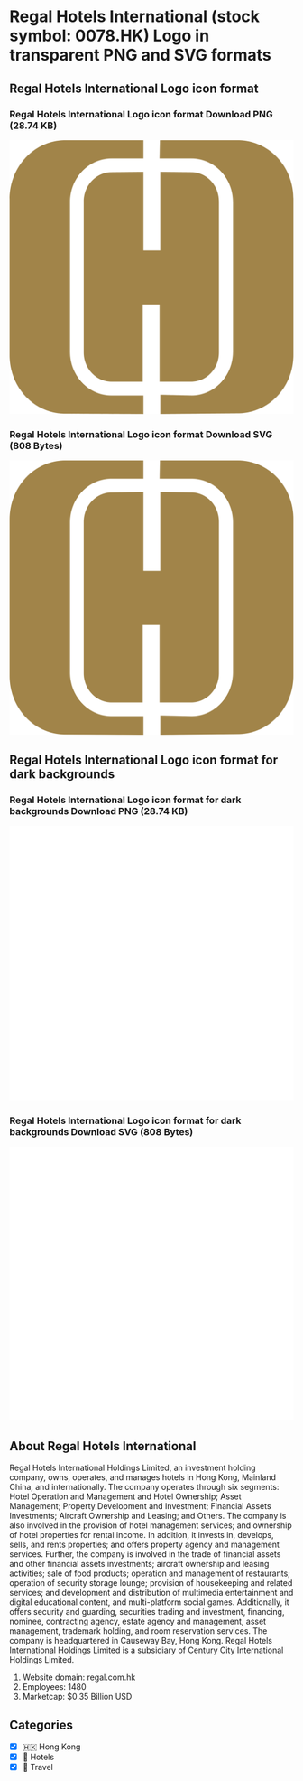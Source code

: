 # Regal Hotels International (stock symbol: 0078.HK) Logo in transparent PNG and SVG formats

## Regal Hotels International Logo icon format

### Regal Hotels International Logo icon format Download PNG (28.74 KB)

![Regal Hotels International Logo icon format Download PNG (28.74 KB)](/img/orig/0078.HK-255526e6.png)

### Regal Hotels International Logo icon format Download SVG (808 Bytes)

![Regal Hotels International Logo icon format Download SVG (808 Bytes)](/img/orig/0078.HK-18d2e7db.svg)

## Regal Hotels International Logo icon format for dark backgrounds

### Regal Hotels International Logo icon format for dark backgrounds Download PNG (28.74 KB)

![Regal Hotels International Logo icon format for dark backgrounds Download PNG (28.74 KB)](/img/orig/0078.HK.D-e1025b94.png)

### Regal Hotels International Logo icon format for dark backgrounds Download SVG (808 Bytes)

![Regal Hotels International Logo icon format for dark backgrounds Download SVG (808 Bytes)](/img/orig/0078.HK.D-3aae9a33.svg)

## About Regal Hotels International

Regal Hotels International Holdings Limited, an investment holding company, owns, operates, and manages hotels in Hong Kong, Mainland China, and internationally. The company operates through six segments: Hotel Operation and Management and Hotel Ownership; Asset Management; Property Development and Investment; Financial Assets Investments; Aircraft Ownership and Leasing; and Others. The company is also involved in the provision of hotel management services; and ownership of hotel properties for rental income. In addition, it invests in, develops, sells, and rents properties; and offers property agency and management services. Further, the company is involved in the trade of financial assets and other financial assets investments; aircraft ownership and leasing activities; sale of food products; operation and management of restaurants; operation of security storage lounge; provision of housekeeping and related services; and development and distribution of multimedia entertainment and digital educational content, and multi-platform social games. Additionally, it offers security and guarding, securities trading and investment, financing, nominee, contracting agency, estate agency and management, asset management, trademark holding, and room reservation services. The company is headquartered in Causeway Bay, Hong Kong. Regal Hotels International Holdings Limited is a subsidiary of Century City International Holdings Limited.

1. Website domain: regal.com.hk
2. Employees: 1480
3. Marketcap: $0.35 Billion USD


## Categories
- [x] 🇭🇰 Hong Kong
- [x] 🏨 Hotels
- [x] 🌴 Travel
